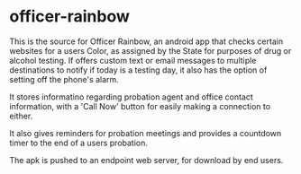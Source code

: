 # officer-rainbow
This is the source for Officer Rainbow, an android app that checks certain websites
for a users Color, as assigned by the State for purposes of drug or alcohol testing.
If offers custom text or email messages to multiple destinations to notify if today
is a testing day, it also has the option of setting off the phone's alarm.

It stores informatino regarding probation agent and office contact information, with
a 'Call Now' button for easily making a connection to either.

It also gives reminders for probation meetings and provides a countdown timer to the
end of a users probation.

The apk is pushed to an endpoint web server, for download by end users.
